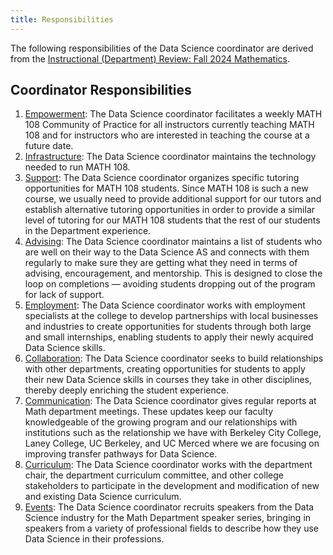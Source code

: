 ```yaml
---
title: Responsibilities
---
```


The following responsibilities of the Data Science coordinator are derived from the [Instructional (Department) Review: Fall 2024 Mathematics](https://ccsf.curricunet.com/DynamicReports/AllFieldsReportByEntity/80069?entityType=Module&reportId=146).

## Coordinator Responsibilities
1. [Empowerment](empowerment): The Data Science coordinator facilitates a weekly MATH 108 Community of Practice for all instructors currently teaching MATH 108 and for instructors who are interested in teaching the course at a future date.
1. [Infrastructure](infastructure): The Data Science coordinator maintains the technology needed to run MATH 108.
1. [Support](support): The Data Science coordinator organizes specific tutoring opportunities for MATH 108 students. Since MATH 108 is such a new course, we usually need to provide additional support for our tutors and establish alternative tutoring opportunities in order to provide a similar level of tutoring for our MATH 108 students that the rest of our students in the Department experience.
1. [Advising](advising): The Data Science coordinator maintains a list of students who are well on their way to the Data Science AS and connects with them regularly to make sure they are getting what they need in terms of advising, encouragement, and mentorship. This is designed to close the loop on completions &mdash; avoiding students dropping out of the program for lack of support. 
1. [Employment](employment): The Data Science coordinator works with employment specialists at the college to develop partnerships with local businesses and industries to create opportunities for students through both large and small internships, enabling students to apply their newly acquired Data Science skills.
1. [Collaboration](collaboration): The Data Science coordinator seeks to build relationships with other departments, creating opportunities for students to apply their new Data Science skills in courses they take in other disciplines, thereby deeply enriching the student experience.
1. [Communication](reporting): The Data Science coordinator gives regular reports at Math department meetings. These updates keep our faculty knowledgeable of the growing program and our relationships with institutions such as the relationship we have with Berkeley City College, Laney College, UC Berkeley, and UC Merced where we are focusing on improving transfer pathways for Data Science.
1. [Curriculum](curriculum): The Data Science coordinator works with the department chair, the department curriculum committee, and other college stakeholders to participate in the development and modification of new and existing Data Science curriculum. 
1. [Events](programming): The Data Science coordinator recruits speakers from the Data Science industry for the Math Department speaker series, bringing in speakers from a variety of professional fields to describe how they use Data Science in their professions.